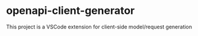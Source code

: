 # openapi-client-generator
This project is a VSCode extension for client-side model/request generation
